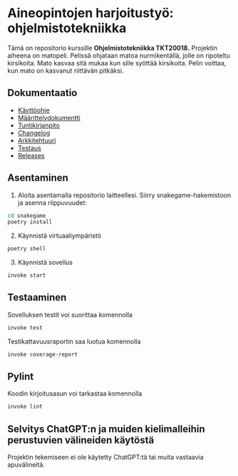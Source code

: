 # Aineopintojen harjoitustyö: ohjelmistotekniikka

Tämä on repositorio kurssille **Ohjelmistotekniikka TKT20018.** Projektin aiheena on matopeli. Pelissä ohjataan matoa nurmikentällä, jolle on ripoteltu kirsikoita.
Mato kasvaa sitä mukaa kun sille syöttää kirsikoita. Pelin voittaa, kun mato on kasvanut riittävän pitkäksi.

## Dokumentaatio

- [Käyttöohje](https://github.com/valttteri/ot-harjoitustyo/blob/main/dokumentaatio/kayttoohje.md)
- [Määrittelydokumentti](https://github.com/valttteri/ot-harjoitustyo/blob/main/dokumentaatio/maarittelydokumentti.md)
- [Tuntikirjanpito](https://github.com/valttteri/ot-harjoitustyo/blob/main/dokumentaatio/tuntikirjanpito.md)
- [Changelog](https://github.com/valttteri/ot-harjoitustyo/blob/main/dokumentaatio/changelog.md)
- [Arkkitehtuuri](https://github.com/valttteri/ot-harjoitustyo/blob/main/dokumentaatio/arkkitehtuuri.md)
- [Testaus](https://github.com/valttteri/ot-harjoitustyo/blob/main/dokumentaatio/testaus.md)
- [Releases](https://github.com/valttteri/ot-harjoitustyo/releases)

## Asentaminen

1. Aloita asentamalla repositorio laitteellesi. Siirry snakegame-hakemistoon ja asenna riippuvuudet:
```bash
cd snakegame
poetry install
```

2. Käynnistä virtuaaliympäristö
```bash
poetry shell
```

3. Käynnistä sovellus
```bash
invoke start
```

## Testaaminen

Sovelluksen testit voi suorittaa komennolla
```bash
invoke test
```

Testikattavuusraportin saa luotua komennolla
```bash
invoke coverage-report
```

## Pylint
Koodin kirjoitusasun voi tarkastaa komennolla
```bash
invoke lint
```

## Selvitys ChatGPT:n ja muiden kielimalleihin perustuvien välineiden käytöstä

Projektin tekemiseen ei ole käytetty ChatGPT:tä tai muita vastaavia apuvälineitä.
